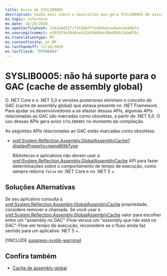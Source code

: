 ```yaml
---
title: Aviso de SYSLIB0005
description: Saiba mais sobre o obsoletion que gera SYSLIB0005 de aviso de tempo de compilação.
ms.topic: reference
ms.date: 10/20/2020
ms.openlocfilehash: 1263a4d327c735268f77ed56bdcea6a4cbed4bfa
ms.sourcegitcommit: e301979e3049ce412d19b094c60ed95b316a8f8c
ms.translationtype: MT
ms.contentlocale: pt-BR
ms.lasthandoff: 12/16/2020
ms.locfileid: "97596443"
---
```

# <a name="syslib0005-the-global-assembly-cache-gac-is-not-supported"></a>SYSLIB0005: não há suporte para o GAC (cache de assembly global)

O .NET Core e o .NET 5,0 e versões posteriores eliminam o conceito do GAC (cache de assembly global) que estava presente no .NET Framework. Para ajudar os desenvolvedores a se afastar dessas APIs, algumas APIs relacionadas ao GAC são marcadas como obsoletas, a partir do .NET 5,0. O uso dessas APIs gera aviso `SYSLIB0005` no momento da compilação.

As seguintes APIs relacionadas ao GAC estão marcadas como obsoletas:

- <xref:System.Reflection.Assembly.GlobalAssemblyCache?displayProperty=nameWithType>

  Bibliotecas e aplicativos não devem usar a <xref:System.Reflection.Assembly.GlobalAssemblyCache> API para fazer determinações sobre o comportamento de tempo de execução, como sempre retorna `false` no .NET Core e no .NET 5 +.

## <a name="workarounds"></a>Soluções Alternativas

Se seu aplicativo consulta a <xref:System.Reflection.Assembly.GlobalAssemblyCache> propriedade, considere remover a chamada. Se você usar o <xref:System.Reflection.Assembly.GlobalAssemblyCache> valor para escolher entre um "assembly no GAC"-Flow versus um "assembly que não está no GAC"-Flow em tempo de execução, reconsidere se o fluxo ainda faz sentido para um aplicativo .NET 5 +.

[!INCLUDE [suppress-syslib-warning](../../../../includes/suppress-syslib-warning.md)]

## <a name="see-also"></a>Confira também

- [Cache de assembly global](../../../framework/app-domains/gac.md)
